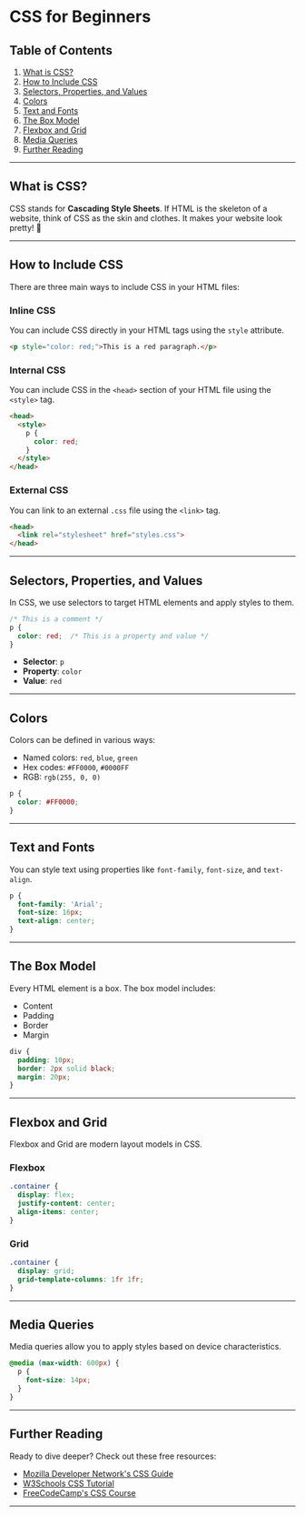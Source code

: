 # CSS for Beginners

## Table of Contents

1. [What is CSS?](#what-is-css)
2. [How to Include CSS](#how-to-include-css)
3. [Selectors, Properties, and Values](#selectors-properties-and-values)
4. [Colors](#colors)
5. [Text and Fonts](#text-and-fonts)
6. [The Box Model](#the-box-model)
7. [Flexbox and Grid](#flexbox-and-grid)
8. [Media Queries](#media-queries)
9. [Further Reading](#further-reading)

---

## What is CSS?

CSS stands for **Cascading Style Sheets**. If HTML is the skeleton of a website, think of CSS as the skin and clothes. It makes your website look pretty! 🌈

---

## How to Include CSS

There are three main ways to include CSS in your HTML files:

### Inline CSS

You can include CSS directly in your HTML tags using the `style` attribute.

```html
<p style="color: red;">This is a red paragraph.</p>
```

### Internal CSS

You can include CSS in the `<head>` section of your HTML file using the `<style>` tag.

```html
<head>
  <style>
    p {
      color: red;
    }
  </style>
</head>
```

### External CSS

You can link to an external `.css` file using the `<link>` tag.

```html
<head>
  <link rel="stylesheet" href="styles.css">
</head>
```

---

## Selectors, Properties, and Values

In CSS, we use selectors to target HTML elements and apply styles to them.

```css
/* This is a comment */
p {
  color: red;  /* This is a property and value */
}
```

- **Selector**: `p`
- **Property**: `color`
- **Value**: `red`

---

## Colors

Colors can be defined in various ways:

- Named colors: `red`, `blue`, `green`
- Hex codes: `#FF0000`, `#0000FF`
- RGB: `rgb(255, 0, 0)`

```css
p {
  color: #FF0000;
}
```

---

## Text and Fonts

You can style text using properties like `font-family`, `font-size`, and `text-align`.

```css
p {
  font-family: 'Arial';
  font-size: 16px;
  text-align: center;
}
```

---

## The Box Model

Every HTML element is a box. The box model includes:

- Content
- Padding
- Border
- Margin

```css
div {
  padding: 10px;
  border: 2px solid black;
  margin: 20px;
}
```

---

## Flexbox and Grid

Flexbox and Grid are modern layout models in CSS.

### Flexbox

```css
.container {
  display: flex;
  justify-content: center;
  align-items: center;
}
```

### Grid

```css
.container {
  display: grid;
  grid-template-columns: 1fr 1fr;
}
```

---

## Media Queries

Media queries allow you to apply styles based on device characteristics.

```css
@media (max-width: 600px) {
  p {
    font-size: 14px;
  }
}
```

---

## Further Reading

Ready to dive deeper? Check out these free resources:

- [Mozilla Developer Network's CSS Guide](https://developer.mozilla.org/en-US/docs/Web/CSS)
- [W3Schools CSS Tutorial](https://www.w3schools.com/css/)
- [FreeCodeCamp's CSS Course](https://www.freecodecamp.org/)

---
